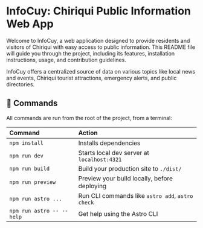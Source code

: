 # InfoCuy: Chiriqui Public Information Web App

Welcome to InfoCuy, a web application designed to provide residents and visitors of Chiriqui with easy access to public information. This README file will guide you through the project, including its features, installation instructions, usage, and contribution guidelines.

 InfoCuy offers a centralized source of data on various topics like local news and events, Chiriqui tourist attractions, emergency alerts, and public directories.

## 🧞 Commands

All commands are run from the root of the project, from a terminal:

| Command                   | Action                                           |
| :------------------------ | :----------------------------------------------- |
| `npm install`             | Installs dependencies                            |
| `npm run dev`             | Starts local dev server at `localhost:4321`      |
| `npm run build`           | Build your production site to `./dist/`          |
| `npm run preview`         | Preview your build locally, before deploying     |
| `npm run astro ...`       | Run CLI commands like `astro add`, `astro check` |
| `npm run astro -- --help` | Get help using the Astro CLI                     |

